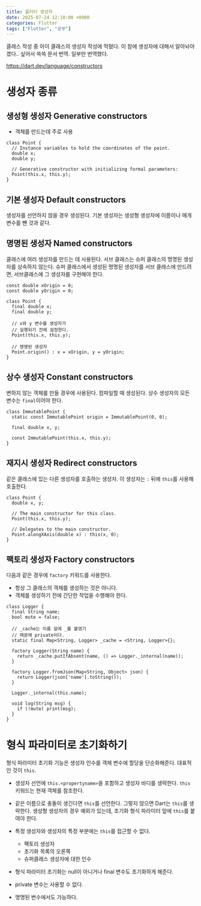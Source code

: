 ```yaml
---
title: 플러터 생성자
date: 2025-07-24 12:10:00 +0900
categories: Flutter
tags: ["Flutter", "공부"]
---
```



클래스 작성 중 아이 클래스의 생성자 작성에 막혔다.
이 참에 생성자에 대해서 알아놔야겠다.. 싶어서 쓱쓱 문서 번역. 일부만 번역했다.

https://dart.dev/language/constructors

# 생성자 종류

## 생성형 생성자 Generative constructors
- 객체를 만드는데 주로 사용
```
class Point {
  // Instance variables to hold the coordinates of the point.
  double x;
  double y;

  // Generative constructor with initializing formal parameters:
  Point(this.x, this.y);
}
```

## 기본 생성자 Default constructors
생성자를 선언하지 않을 경우 생성된다. 기본 생성자는 생성형 생성자에 이름이나 매개변수를 뺀 것과 같다.

## 명명된 생성자 Named constructors
클래스에 여러 생성자를 만드는 데 사용된다.
서브 클래스는 슈퍼 클래스의 명명된 생성자를 상속하지 않는다. 슈퍼 클래스에서 생성된 명명된 생성자를 서브 클래스에 만드려면, 서브클래스에 그 생성자를 구현해야 한다.
```
const double xOrigin = 0;
const double yOrigin = 0;

class Point {
  final double x;
  final double y;

  // x와 y 변수를 생성자가
  // 실행되기 전에 설정한다.
  Point(this.x, this.y);

  // 명명된 생성자
  Point.origin() : x = xOrigin, y = yOrigin;
}
```

## 상수 생성자 Constant constructors
변하지 않는 객체를 만들 경우에 사용된다. 컴파일할 때 생성된다. 상수 생성자의 모든 변수는 `final`이어야 한다.
```
class ImmutablePoint {
  static const ImmutablePoint origin = ImmutablePoint(0, 0);

  final double x, y;

  const ImmutablePoint(this.x, this.y);
}
```

## 재지시 생성자 Redirect constructors
같은 클래스에 있는 다른 생성자를 호출하는 생성자. 이 생성자는 `:` 뒤에 `this`를 사용해 호출한다.
```
class Point {
  double x, y;

  // The main constructor for this class.
  Point(this.x, this.y);

  // Delegates to the main constructor.
  Point.alongXAxis(double x) : this(x, 0);
}
```

## 팩토리 생성자 Factory constructors
다음과 같은 경우에 `factory` 키워드를 사용한다.
- 항상 그 클래스의 객체를 생성하는 것은 아니다.
- 객체를 생성하기 전에 간단한 작업을 수행해야 한다.

```
class Logger {
  final String name;
  bool mute = false;

  // _cache는 이름 앞에 _를 붙였기
  // 때문에 private이다.
  static final Map<String, Logger> _cache = <String, Logger>{};

  factory Logger(String name) {
    return _cache.putIfAbsent(name, () => Logger._internal(name));
  }

  factory Logger.fromJson(Map<String, Object> json) {
    return Logger(json['name'].toString());
  }

  Logger._internal(this.name);

  void log(String msg) {
    if (!mute) print(msg);
  }
}
```

# 형식 파라미터로 초기화하기
형식 파라미터 초기화 기능은 생성자 인수를 객체 변수에 할당을 단순화해준다. 대표적인 것이 `this`.

- 생성자 선언에 `this.<propertyname>`을 포함하고 생성자 바디를 생략한다. `this` 키워드는 현재 객체를 참조한다.
- 같은 이름으로 충돌이 생긴다면 `this`를 선언한다. 그렇지 않으면 Dart는 `this`를 생략한다. 생성형 생성자의 경우 예외가 있는데, 초기화 형식 파라미터 앞에 `this`를 붙여야 한다.
- 특정 생성자와 생성자의 특정 부분에는 `this`를 접근할 수 없다.
  - 팩토리 생성자
  - 초기화 목록의 오론쪽 
  - 슈퍼클래스 생성자에 대한 인수


- 형식 파라미터 초기화는 null이 아니거나 final 변수도 초기화하게 해준다.
- private 변수는 사용할 수 없다.
- 명명된 변수에서도 가능하다.
